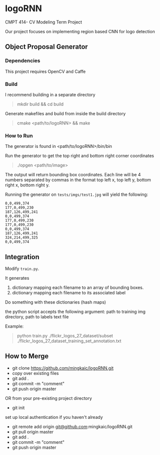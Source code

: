 # logoRNN
CMPT 414- CV Modeling Term Project

Our project focuses on implementing region based CNN for logo detection

## Object Proposal Generator

### Dependencies

This project requires OpenCV and Caffe

### Build

I recommend building in a separate directory

> mkdir build && cd build

Generate makefiles and build from inside the build directory

> cmake <path/to/logoRNN> && make

### How to Run

The generator is found in <path/to/logoRNN>/bin/bin

Run the generator to get the top right and bottom right corner coordinates

> ./opgen <path/to/image>

The output will return bounding box coordinates. 
Each line will be 4 numbers separated by commas in the format top left x, top left y, bottom right x, bottom right y.

Running the generator on `tests/imgs/test1.jpg` will yield the following:

```
0,0,499,374
177,0,499,230
187,126,499,241
0,0,499,374
177,0,499,230
177,0,499,230
0,0,499,374
187,126,499,241
324,214,499,325
0,0,499,374
```

## Integration

Modify `train.py`. 

It generates 
1. dictionary mapping each filename to an array of bounding boxes. 
2. dictionary mapping each filename to its associated label

Do something with these dictionaries (hash maps)

the python script accepts the following argument: path to training img directory, path to labels text file

Example:

> python train.py ./flickr_logos_27_dataset/subset ./flickr_logos_27_dataset_training_set_annotation.txt

## How to Merge
- git clone https://github.com/mingkaic/logoRNN.git
- copy over existing files
- git add .
- git commit -m "comment"
- git push origin master

OR
from your pre-existing project directory
- git init

set up local authentication if you haven't already

- git remote add origin git@github.com:mingkaic/logoRNN.git
- git pull origin master
- git add .
- git commit -m "comment"
- git push origin master